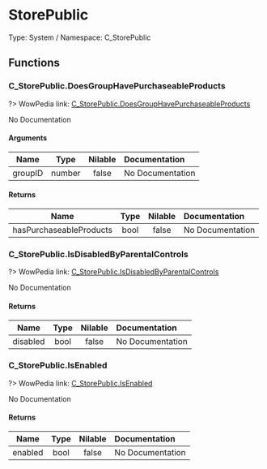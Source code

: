 # StorePublic

Type: System / Namespace: C_StorePublic

## Functions

### C_StorePublic.DoesGroupHavePurchaseableProducts
?> WowPedia link: [C_StorePublic.DoesGroupHavePurchaseableProducts](https://wow.gamepedia.com/API_C_StorePublic.DoesGroupHavePurchaseableProducts)

No Documentation

#### Arguments
|Name|Type|Nilable|Documentation|
|:---:|:---:|:---:|:---|
|groupID|number|false|No Documentation|
#### Returns
|Name|Type|Nilable|Documentation|
|:---:|:---:|:---:|:---|
|hasPurchaseableProducts|bool|false|No Documentation|
### C_StorePublic.IsDisabledByParentalControls
?> WowPedia link: [C_StorePublic.IsDisabledByParentalControls](https://wow.gamepedia.com/API_C_StorePublic.IsDisabledByParentalControls)

No Documentation

#### Returns
|Name|Type|Nilable|Documentation|
|:---:|:---:|:---:|:---|
|disabled|bool|false|No Documentation|
### C_StorePublic.IsEnabled
?> WowPedia link: [C_StorePublic.IsEnabled](https://wow.gamepedia.com/API_C_StorePublic.IsEnabled)

No Documentation

#### Returns
|Name|Type|Nilable|Documentation|
|:---:|:---:|:---:|:---|
|enabled|bool|false|No Documentation|
